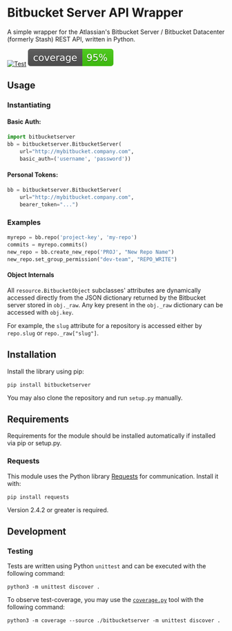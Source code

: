 # Bitbucket Server API Wrapper
A simple wrapper for the Atlassian's Bitbucket Server / Bitbucket Datacenter (formerly Stash) REST API, written in Python.

[![Test](https://github.com/JoeStanleySEL/bitbucketserver/actions/workflows/test-and-cover.yml/badge.svg?branch=master)](https://github.com/bitbucketserver/actions/workflows/test-and-cover.yml)
![Coverage](https://raw.githubusercontent.com/JoeStanleySEL/bitbucketserver/coverage-badge/coverage.svg)

## Usage

### Instantiating

#### Basic Auth:

```python
import bitbucketserver
bb = bitbucketserver.BitbucketServer(
    url="http://mybitbucket.company.com",
    basic_auth=('username', 'password'))
```

#### Personal Tokens:

```python
bb = bitbucketserver.BitbucketServer(
    url="http://mybitbucket.company.com",
    bearer_token="...")
```


### Examples

```python
myrepo = bb.repo('project-key', 'my-repo')
commits = myrepo.commits()
new_repo = bb.create_new_repo('PROJ', "New Repo Name")
new_repo.set_group_permission("dev-team", "REPO_WRITE")
```


#### Object Internals

All `resource.BitbucketObject` subclasses' attributes are dynamically accessed directly from the JSON dictionary returned by the Bitbucket server stored in `obj._raw`.
Any key present in the `obj._raw` dictionary can be accessed with `obj.key`.


For example, the `slug` attribute for a repository is accessed either by
`repo.slug` or `repo._raw["slug"]`.

## Installation

Install the library using pip:

    pip install bitbucketserver

You may also clone the repository and run `setup.py` manually.

## Requirements
Requirements for the module should be installed automatically if installed via pip or setup.py.

### Requests
This module uses the Python library [Requests](http://docs.python-requests.org/en/master/) for communication. Install it with:

    pip install requests

Version 2.4.2 or greater is required.


## Development

### Testing
Tests are written using Python `unittest` and can be executed with the following command:

    python3 -m unittest discover .

To observe test-coverage, you may use the [`coverage.py`](https://coverage.readthedocs.io/en/latest/) tool with the following
command:

    python3 -m coverage --source ./bitbucketserver -m unittest discover .
